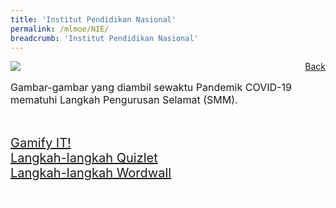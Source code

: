 ```yaml
---
title: 'Institut Pendidikan Nasional'
permalink: /mlmoe/NIE/
breadcrumb: 'Institut Pendidikan Nasional'
---
```

<!-- Global site tag (gtag.js) - Google Ads: 726049306 -->
<script async src="https://www.googletagmanager.com/gtag/js?id=AW-726049306"></script>
<script>
  window.dataLayer = window.dataLayer || [];
  function gtag(){dataLayer.push(arguments);}
  gtag('js', new Date());

  gtag('config', 'AW-726049306');
</script>
<a href="/exhibits/Pameran- Bahasa- Melayu-Malay-Language-Exhibitions-e/Community-Partners/" style="float:right;">Back</a>
 <img src="/images/MTLS2021-NIE-ML-FINAL.jpg"> <br/>
 <p style="font-size:16px;">Gambar-gambar yang diambil sewaktu Pandemik COVID-19 mematuhi Langkah Pengurusan Selamat (SMM).</p><br/>
 
 <a href="/mlmoe/ML-NIE_Gamify IT!.pdf" target="_blank" style="font-size:20px;">Gamify IT!</a><br/>
 <a href="/mlmoe/ML-NIE_Langkah-langkah Quizlet.pdf" target="_blank" style="font-size:20px;">Langkah-langkah Quizlet</a><br/>
 <a href="/mlmoe/ML-NIE_Langkah-langkah Wordwall.pdf" target="_blank" style="font-size:20px;">Langkah-langkah Wordwall</a><br/>

<div class="btntop"><a href="#top" style="text-decoration:none;"><span style="color:white"><b>Top</b></span></a></div>
